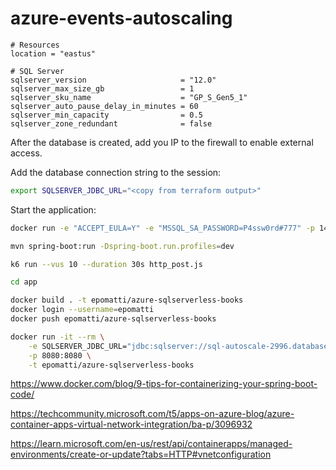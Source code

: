 # azure-events-autoscaling


```hcl
# Resources
location = "eastus"

# SQL Server
sqlserver_version                     = "12.0"
sqlserver_max_size_gb                 = 1
sqlserver_sku_name                    = "GP_S_Gen5_1"
sqlserver_auto_pause_delay_in_minutes = 60
sqlserver_min_capacity                = 0.5
sqlserver_zone_redundant              = false
```

After the database is created, add you IP to the firewall to enable external access.

Add the database connection string to the session:

```sh
export SQLSERVER_JDBC_URL="<copy from terraform output>"
```

Start the application:

```sh
docker run -e "ACCEPT_EULA=Y" -e "MSSQL_SA_PASSWORD=P4ssw0rd#777" -p 1433:1433 -d mcr.microsoft.com/mssql/server:2022-latest

mvn spring-boot:run -Dspring-boot.run.profiles=dev
```


```sh
k6 run --vus 10 --duration 30s http_post.js
```

```sh
cd app

docker build . -t epomatti/azure-sqlserverless-books
docker login --username=epomatti
docker push epomatti/azure-sqlserverless-books
```



```sh
docker run -it --rm \
    -e SQLSERVER_JDBC_URL="jdbc:sqlserver://sql-autoscale-2996.database.windows.net:1433;database=sqldb-autoscale-2996;user=dbadmin@sql-autoscale-2996;password=P4ssw0rd#777;encrypt=true;trustServerCertificate=false;hostNameInCertificate=*.database.windows.net;loginTimeout=30;" \
    -p 8080:8080 \
    -t epomatti/azure-sqlserverless-books
```


https://www.docker.com/blog/9-tips-for-containerizing-your-spring-boot-code/

https://techcommunity.microsoft.com/t5/apps-on-azure-blog/azure-container-apps-virtual-network-integration/ba-p/3096932

https://learn.microsoft.com/en-us/rest/api/containerapps/managed-environments/create-or-update?tabs=HTTP#vnetconfiguration